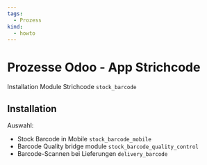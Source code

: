 ```yaml
---
tags:
  - Prozess
kind:
  - howto
---
```

# Prozesse Odoo - App Strichcode
Installation Module Strichcode `stock_barcode`

## Installation

Auswahl:
* Stock Barcode in Mobile `stock_barcode_mobile`
* Barcode Quality bridge module `stock_barcode_quality_control`
* Barcode-Scannen bei Lieferungen `delivery_barcode`